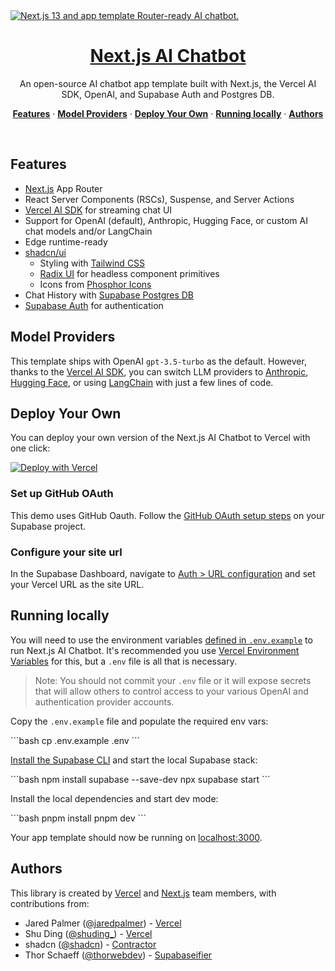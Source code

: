 <a href="https://chat.vercel.ai/">
  <img alt="Next.js 13 and app template Router-ready AI chatbot." src="https://chat.vercel.ai/opengraph-image.png" />
  <h1 align="center">Next.js AI Chatbot</h1>
</a>

<p align="center">
  An open-source AI chatbot app template built with Next.js, the Vercel AI SDK, OpenAI, and Supabase Auth and Postgres DB.
</p>

<p align="center">
  <a href="#features"><strong>Features</strong></a> ·
  <a href="#model-providers"><strong>Model Providers</strong></a> ·
  <a href="#deploy-your-own"><strong>Deploy Your Own</strong></a> ·
  <a href="#running-locally"><strong>Running locally</strong></a> ·
  <a href="#authors"><strong>Authors</strong></a>
</p>
<br/>

## Features

- [Next.js](https://nextjs.org) App Router
- React Server Components (RSCs), Suspense, and Server Actions
- [Vercel AI SDK](https://sdk.vercel.ai/docs) for streaming chat UI
- Support for OpenAI (default), Anthropic, Hugging Face, or custom AI chat models and/or LangChain
- Edge runtime-ready
- [shadcn/ui](https://ui.shadcn.com)
  - Styling with [Tailwind CSS](https://tailwindcss.com)
  - [Radix UI](https://radix-ui.com) for headless component primitives
  - Icons from [Phosphor Icons](https://phosphoricons.com)
- Chat History with [Supabase Postgres DB](https://supabase.com)
- [Supabase Auth](https://supabase.com/auth) for authentication

## Model Providers

This template ships with OpenAI `gpt-3.5-turbo` as the default. However, thanks to the [Vercel AI SDK](https://sdk.vercel.ai/docs), you can switch LLM providers to [Anthropic](https://anthropic.com), [Hugging Face](https://huggingface.co), or using [LangChain](https://js.langchain.com) with just a few lines of code.

## Deploy Your Own

You can deploy your own version of the Next.js AI Chatbot to Vercel with one click:

[![Deploy with Vercel](https://vercel.com/button)](https://vercel.com/new/clone?repository-url=https%3A%2F%2Fgithub.com%2Fsupabase-community%2Fvercel-ai-chatbot&env=OPENAI_API_KEY&envDescription=You%20must%20first%20activate%20a%20Billing%20Account%20here%3A%20https%3A%2F%2Fplatform.openai.com%2Faccount%2Fbilling%2Foverview&envLink=https%3A%2F%2Fplatform.openai.com%2Faccount%2Fapi-keys&project-name=vercel-ai-chatbot-with-supabase&repository-name=vercel-ai-chatbot-with-supabase&integration-ids=oac_VqOgBHqhEoFTPzGkPd7L0iH6&external-id=https%3A%2F%2Fgithub.com%2Fsupabase-community%2Fvercel-ai-chatbot%2Ftree%2Fmain)

### Set up GitHub OAuth

This demo uses GitHub Oauth. Follow the [GitHub OAuth setup steps](https://supabase.com/docs/guides/auth/social-login/auth-github) on your Supabase project.

### Configure your site url

In the Supabase Dashboard, navigate to [Auth > URL configuration](https://app.supabase.com/project/_/auth/url-configuration) and set your Vercel URL as the site URL.

## Running locally

You will need to use the environment variables [defined in `.env.example`](.env.example) to run Next.js AI Chatbot. It's recommended you use [Vercel Environment Variables](https://vercel.com/docs/concepts/projects/environment-variables) for this, but a `.env` file is all that is necessary.

> Note: You should not commit your `.env` file or it will expose secrets that will allow others to control access to your various OpenAI and authentication provider accounts.

Copy the `.env.example` file and populate the required env vars:

\`\`\`bash
cp .env.example .env
\`\`\`

[Install the Supabase CLI](https://supabase.com/docs/guides/cli) and start the local Supabase stack:

\`\`\`bash
npm install supabase --save-dev
npx supabase start
\`\`\`

Install the local dependencies and start dev mode:

\`\`\`bash
pnpm install
pnpm dev
\`\`\`

Your app template should now be running on [localhost:3000](http://localhost:3000/).

## Authors

This library is created by [Vercel](https://vercel.com) and [Next.js](https://nextjs.org) team members, with contributions from:

- Jared Palmer ([@jaredpalmer](https://twitter.com/jaredpalmer)) - [Vercel](https://vercel.com)
- Shu Ding ([@shuding\_](https://twitter.com/shuding_)) - [Vercel](https://vercel.com)
- shadcn ([@shadcn](https://twitter.com/shadcn)) - [Contractor](https://shadcn.com)
- Thor Schaeff ([@thorwebdev](https://twitter.com/thorwebdev)) - [Supabaseifier](https://thor.bio)
